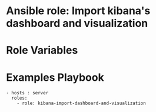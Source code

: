 Ansible role: Import kibana's dashboard and visualization
=====


# Role Variables 





# Examples Playbook

```
- hosts : server
  roles:
    - role: kibana-import-dashboard-and-visualization
```
